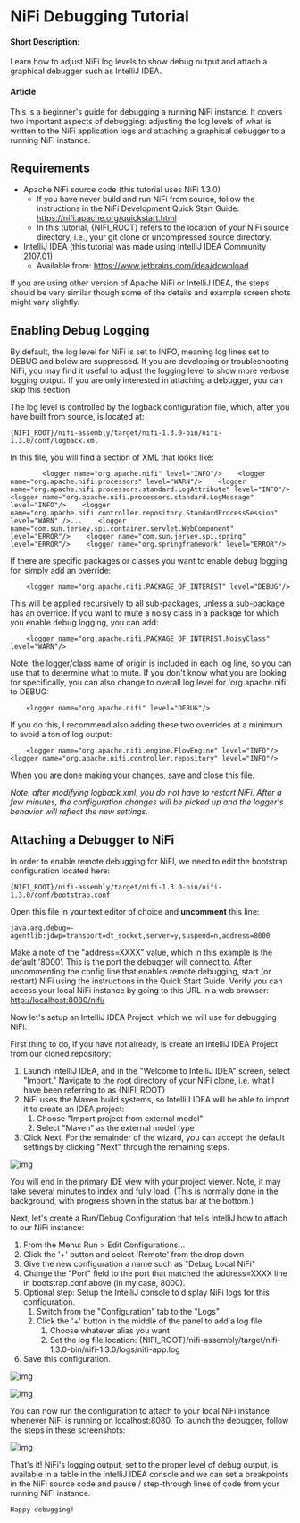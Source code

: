 # NiFi Debugging Tutorial

#### Short Description:

Learn how to adjust NiFi log levels to show debug output and attach a graphical debugger such as IntelliJ IDEA.

#### Article

This is a beginner's guide for debugging a running NiFi instance. It covers two important aspects of debugging: adjusting the log levels of what is written to the NiFi application logs and attaching a graphical debugger to a running NiFi instance.

## Requirements

- Apache NiFi source code (this tutorial uses NiFi 1.3.0)
  - If you have never build and run NiFi from source, follow the instructions in the NiFi Development Quick Start Guide: <https://nifi.apache.org/quickstart.html>
  - In this tutorial, {NIFI_ROOT} refers to the location of your NiFi source directory, i.e., your git clone or uncompressed source directory.
- IntelliJ IDEA (this tutorial was made using IntelliJ IDEA Community 2107.01)
  - Available from: <https://www.jetbrains.com/idea/download>

If you are using other version of Apache NiFi or IntelliJ IDEA, the steps should be very similar though some of the details and example screen shots might vary slightly.

## 

## Enabling Debug Logging

By default, the log level for NiFi is set to INFO, meaning log lines set to DEBUG and below are suppressed. If you are developing or troubleshooting NiFi, you may find it useful to adjust the logging level to show more verbose logging output. If you are only interested in attaching a debugger, you can skip this section.

The log level is controlled by the logback configuration file, which, after you have built from source, is located at:

```
{NIFI_ROOT}/nifi-assembly/target/nifi-1.3.0-bin/nifi-1.3.0/conf/logback.xml
```

In this file, you will find a section of XML that looks like:

```
        <logger name="org.apache.nifi" level="INFO"/>    <logger name="org.apache.nifi.processors" level="WARN"/>    <logger name="org.apache.nifi.processors.standard.LogAttribute" level="INFO"/>    <logger name="org.apache.nifi.processors.standard.LogMessage" level="INFO"/>    <logger name="org.apache.nifi.controller.repository.StandardProcessSession" level="WARN" />...    <logger name="com.sun.jersey.spi.container.servlet.WebComponent" level="ERROR"/>    <logger name="com.sun.jersey.spi.spring" level="ERROR"/>    <logger name="org.springframework" level="ERROR"/>
```

If there are specific packages or classes you want to enable debug logging for, simply add an override:

```
    <logger name="org.apache.nifi.PACKAGE_OF_INTEREST" level="DEBUG"/> 
```

This will be applied recursively to all sub-packages, unless a sub-package has an override. If you want to mute a noisy class in a package for which you enable debug logging, you can add:

```
    <logger name="org.apache.nifi.PACKAGE_OF_INTEREST.NoisyClass" level="WARN"/> 
```

Note, the logger/class name of origin is included in each log line, so you can use that to determine what to mute. If you don't know what you are looking for specifically, you can also change to overall log level for 'org.apache.nifi' to DEBUG:

```
    <logger name="org.apache.nifi" level="DEBUG"/> 
```

If you do this, I recommend also adding these two overrides at a minimum to avoid a ton of log output:

```
    <logger name="org.apache.nifi.engine.FlowEngine" level="INFO"/>    <logger name="org.apache.nifi.controller.repository" level="INFO"/>
```

When you are done making your changes, save and close this file.

*Note, after modifying logback.xml, you do not have to restart NiFi. After a few minutes, the configuration changes will be picked up and the logger's behavior will reflect the new settings.*

## Attaching a Debugger to NiFi

In order to enable remote debugging for NiFI, we need to edit the bootstrap configuration located here:

```
{NIFI_ROOT}/nifi-assembly/target/nifi-1.3.0-bin/nifi-1.3.0/conf/bootstrap.conf 
```

Open this file in your text editor of choice and **uncomment** this line:

```
java.arg.debug=-agentlib:jdwp=transport=dt_socket,server=y,suspend=n,address=8000
```

Make a note of the "address=XXXX" value, which in this example is the default '8000'. This is the port the debugger will connect to. After uncommenting the config line that enables remote debugging, start (or restart) NiFi using the instructions in the Quick Start Guide. Verify you can access your local NiFi instance by going to this URL in a web browser: <http://localhost:8080/nifi/>

Now let's setup an IntelliJ IDEA Project, which we will use for debugging NiFi.

First thing to do, if you have not already, is create an IntelliJ IDEA Project from our cloned repository:

1. Launch IntelliJ IDEA, and in the "Welcome to IntelliJ IDEA" screen, select "Import." Navigate to the root directory of your NiFi clone, i.e. what I have been referring to as {NIFI_ROOT}
2. NiFi uses the Maven build systems, so IntelliJ IDEA will be able to import it to create an IDEA project:
   1. Choose "Import project from external model"
   2. Select "Maven" as the external model type
3. Click Next. For the remainder of the wizard, you can accept the default settings by clicking "Next" through the remaining steps.

![img](assets/16179-nifi-debug-ss1.png)

You will end in the primary IDE view with your project viewer. Note, it may take several minutes to index and fully load. (This is normally done in the background, with progress shown in the status bar at the bottom.)

Next, let's create a Run/Debug Configuration that tells IntelliJ how to attach to our NiFi instance:

1. From the Menu: Run > Edit Configurations...
2. Click the '+' button and select 'Remote' from the drop down
3. Give the new configuration a name such as "Debug Local NiFi"
4. Change the "Port" field to the port that matched the address=XXXX line in bootstrap.conf above (in my case, 8000).
5. Optional step: Setup the IntelliJ console to display NiFi logs for this configuration.
   1. Switch from the "Configuration" tab to the "Logs"
   2. Click the '+' button in the middle of the panel to add a log file
      1. Choose whatever alias you want
      2. Set the log file location: {NIFI_ROOT}/nifi-assembly/target/nifi-1.3.0-bin/nifi-1.3.0/logs/nifi-app.log
6. Save this configuration.

![img](assets/16180-nifi-debug-ss2-1.png)

![img](assets/16181-nifi-debug-ss2-2.png)

You can now run the configuration to attach to your local NiFi instance whenever NiFi is running on localhost:8080. To launch the debugger, follow the steps in these screenshots:

![img](assets/16182-nifi-debug-ss3.png)

That's it! NiFi's logging output, set to the proper level of debug output, is available in a table in the IntelliJ IDEA console and we can set a breakpoints in the NiFi source code and pause / step-through lines of code from your running NiFi instance.

```
Happy debugging!
```